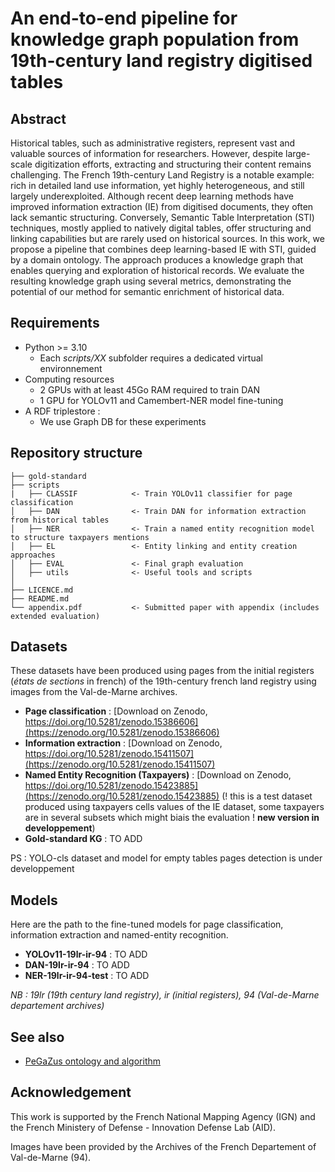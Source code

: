 # An end-to-end pipeline for knowledge graph population from 19th-century land registry digitised tables

## Abstract
Historical tables, such as administrative registers, represent vast and valuable sources of information for researchers. However, despite large-scale digitization efforts, extracting and structuring their content remains challenging. The French 19th-century Land Registry is a notable example: rich in detailed land use information, yet highly heterogeneous, and still largely underexploited. Although recent deep learning methods have improved information extraction (IE) from digitised documents, they often lack semantic structuring. Conversely, Semantic Table Interpretation (STI) techniques, mostly applied to natively digital tables, offer structuring and linking capabilities but are rarely used on historical sources. In this work, we propose a pipeline that combines deep learning-based IE with STI, guided by a domain ontology. The approach produces a knowledge graph that enables querying and exploration of historical records. We evaluate the resulting knowledge graph using several metrics, demonstrating the potential of our method for semantic enrichment of historical data.

## Requirements
* Python >= 3.10
    * Each *scripts/XX* subfolder requires a dedicated virtual environnement
* Computing resources
    * 2 GPUs with at least 45Go RAM required to train DAN
    * 1 GPU for YOLOv11 and Camembert-NER model fine-tuning
* A RDF triplestore :
    * We use Graph DB for these experiments 

## Repository structure
```
├── gold-standard
├── scripts
|   ├── CLASSIF            <- Train YOLOv11 classifier for page classification
│   ├── DAN                <- Train DAN for information extraction from historical tables
│   ├── NER                <- Train a named entity recognition model to structure taxpayers mentions
│   ├── EL                 <- Entity linking and entity creation approaches
│   ├── EVAL               <- Final graph evaluation
│   ├── utils              <- Useful tools and scripts
│
├── LICENCE.md
├── README.md
└── appendix.pdf           <- Submitted paper with appendix (includes extended evaluation)
```

## Datasets
These datasets have been produced using pages from the initial registers (*états de sections* in french) of the 19th-century french land registry using images from the Val-de-Marne archives.
* **Page classification** : [Download on Zenodo, https://doi.org/10.5281/zenodo.15386606](https://zenodo.org/10.5281/zenodo.15386606)
* **Information extraction** : [Download on Zenodo, https://doi.org/10.5281/zenodo.15411507](https://zenodo.org/10.5281/zenodo.15411507)
* **Named Entity Recognition (Taxpayers)** : [Download on Zenodo, https://doi.org/10.5281/zenodo.15423885](https://zenodo.org/10.5281/zenodo.15423885) (! this is a test dataset produced using taxpayers cells values of the IE dataset, some taxpayers are in several subsets which might biais the evaluation ! **new version in developpement**)
* **Gold-standard KG** : TO ADD

PS : YOLO-cls dataset and model for empty tables pages detection is under developpement

## Models
Here are the path to the fine-tuned models for page classification, information extraction and named-entity recognition.
* **YOLOv11-19lr-ir-94** : TO ADD
* **DAN-19lr-ir-94** : TO ADD
* **NER-19lr-ir-94-test** : TO ADD

*NB : 19lr (19th century land registry), ir (initial registers), 94 (Val-de-Marne departement archives)*

## See also
* [PeGaZus ontology and algorithm](https://github.com/umrlastig/pegazus-ontology)

## Acknowledgement

This work is supported by the French National Mapping Agency (IGN) and the French Ministery of Defense - Innovation Defense Lab (AID).

Images have been provided by the Archives of the French Departement of Val-de-Marne (94).